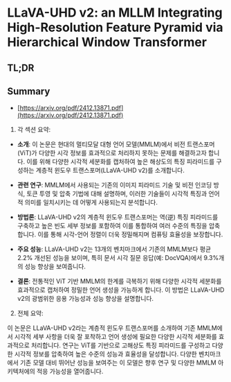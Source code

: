 # LLaVA-UHD v2: an MLLM Integrating High-Resolution Feature Pyramid via Hierarchical Window Transformer
## TL;DR
## Summary
- [https://arxiv.org/pdf/2412.13871.pdf](https://arxiv.org/pdf/2412.13871.pdf)

1. 각 섹션 요약:

- **소개**: 이 논문은 현대의 멀티모달 대형 언어 모델(MMLM)에서 비전 트랜스포머(ViT)가 다양한 시각 정보를 효과적으로 처리하지 못하는 문제를 해결하고자 합니다. 이를 위해 다양한 시각적 세분화를 캡처하여 높은 해상도의 특징 피라미드를 구성하는 계층적 윈도우 트랜스포머(LLaVA-UHD v2)를 소개합니다.

- **관련 연구**: MMLM에서 사용되는 기존의 이미지 피라미드 기술 및 비전 인코딩 방식, 토큰 투영 및 압축 기법에 대해 설명하며, 이러한 기술들이 시각적 특징과 언어적 의미를 일치시키는 데 어떻게 사용되는지 분석합니다.

- **방법론**: LLaVA-UHD v2의 계층적 윈도우 트랜스포머는 역(逆) 특징 피라미드를 구축하고 높은 빈도 세부 정보를 포함하여 이를 통합하여 여러 수준의 특징을 압축합니다. 이를 통해 시각-언어 정렬이 더욱 정밀해지며 컴퓨팅 효율성을 보장합니다.

- **주요 성능**: LLaVA-UHD v2는 13개의 벤치마크에서 기존의 MMLM보다 평균 2.2% 개선된 성능을 보이며, 특히 문서 시각 질문 응답(예: DocVQA)에서 9.3%개의 성능 향상을 보여줍니다.

- **결론**: 전통적인 ViT 기반 MMLM의 한계를 극복하기 위해 다양한 시각적 세분화를 효과적으로 캡처하여 정밀한 언어 생성을 가능하게 합니다. 이 방법은 LLaVA-UHD v2의 광범위한 응용 가능성과 성능 향상을 설명합니다.

2. 전체 요약:

이 논문은 LLaVA-UHD v2라는 계층적 윈도우 트랜스포머를 소개하여 기존 MMLM에서 시각적 세부 사항을 더욱 잘 포착하고 언어 생성에 필요한 다양한 시각적 세분화를 효과적으로 처리합니다. 연구는 ViT를 기반으로 고해상도 특징 피라미드를 구성하고 다양한 시각적 정보를 압축하여 높은 수준의 성능과 효율성을 달성합니다. 다양한 벤치마크에서 기존 모델 대비 뛰어난 성능을 보여주는 이 모델은 향후 연구 및 다양한 MMLM 아키텍처에의 적응 가능성을 열어줍니다.